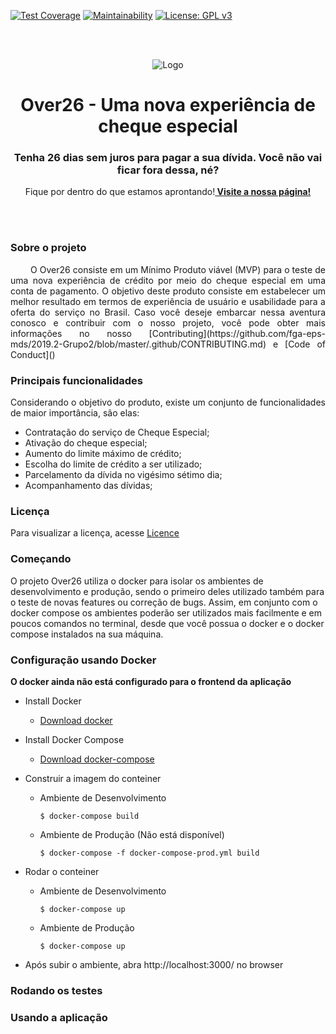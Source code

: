 <!-- Build Status - Maintainability --> 
[![Test Coverage](https://api.codeclimate.com/v1/badges/c851dcabaf95d246afd4/test_coverage)](https://codeclimate.com/github/fga-eps-mds/2019.2-Grupo2/test_coverage)  [![Maintainability](https://api.codeclimate.com/v1/badges/c851dcabaf95d246afd4/maintainability)](https://codeclimate.com/github/fga-eps-mds/2019.2-Grupo2/maintainability)  [![License: GPL v3](https://img.shields.io/badge/License-GPLv3-blue.svg)](https://www.gnu.org/licenses/gpl-3.0) 

<br/><br/>

<p align="center">
  <img src="https://i.ibb.co/TcRs6mJ/2e4fe184-7bdd-4498-ae84-d88d4c00fc71.jpg" alt="Logo">
</p>

<h1 align="center"> Over26 - Uma nova experiência de cheque especial </h1> 
<h3 align="center">Tenha 26 dias sem juros para pagar a sua dívida. Você não vai ficar fora dessa, né?</h3>

<p align="center">
    Fique por dentro do que estamos aprontando!<a href="https://fga-eps-mds.github.io/2019.2-Grupo2/"><strong> Visite a nossa página!</strong></a>
</p>
 
 <br><br>
 
 ### Sobre o projeto

<p align="justify"> &emsp;&emsp;
  O Over26 consiste em um Mínimo Produto viável (MVP) para o teste de uma nova experiência de crédito por meio do cheque especial em uma conta de pagamento. O objetivo deste produto consiste em estabelecer um melhor resultado em termos de experiência de usuário e usabilidade para a oferta do serviço no Brasil. Caso você deseje embarcar nessa aventura conosco e contribuir com o nosso projeto, você pode obter mais informações no nosso [Contributing](https://github.com/fga-eps-mds/2019.2-Grupo2/blob/master/.github/CONTRIBUTING.md) e [Code of Conduct]()
</p>

### Principais funcionalidades

<p align="justify"> 
  Considerando o objetivo do produto, existe um conjunto de funcionalidades de maior importância, são elas:
  
  * Contratação do serviço de Cheque Especial;
  * Ativação do cheque especial;
  * Aumento do limite máximo de crédito;
  * Escolha do limite de crédito a ser utilizado; 
  * Parcelamento da dívida no vigésimo sétimo dia; 
  * Acompanhamento das dívidas;
</p>

### Licença

Para visualizar a licença, acesse [Licence](https://github.com/fga-eps-mds/2019.2-Grupo2/blob/master/LICENSE)

### Começando

O projeto Over26 utiliza o docker para isolar os ambientes de desenvolvimento e produção, sendo o primeiro deles utilizado também para o teste de novas features ou correção de bugs. Assim, em conjunto com o docker compose os ambientes poderão ser utilizados mais facilmente e em poucos comandos no terminal, desde que você possua o docker e o docker compose instalados na sua máquina.

### Configuração usando Docker

**O docker ainda não está configurado para o frontend da aplicação**

* Install Docker

  - [Download docker](https://docs.docker.com/engine/installation/)

* Install Docker Compose

  - [Download docker-compose](https://docs.docker.com/compose/install/)

* Construir a imagem do conteiner 

  * Ambiente de Desenvolvimento
        
        $ docker-compose build 

  * Ambiente de Produção (Não está disponível)
        
        $ docker-compose -f docker-compose-prod.yml build

* Rodar o conteiner

  * Ambiente de Desenvolvimento
        
        $ docker-compose up 
    
  * Ambiente de Produção
  
        $ docker-compose up 

* Após subir o ambiente, abra http://localhost:3000/ no browser

### Rodando os testes

### Usando a aplicação
